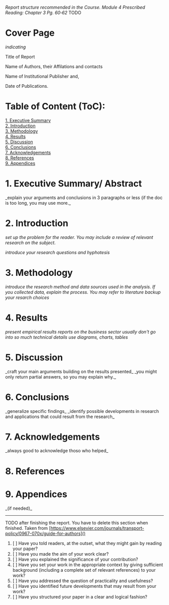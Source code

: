 _Report structure recommended in the Course. Module 4 Prescribed Reading: Chapter 3 Pg. 60‐62_
TODO


# **Cover Page**

_indicating_

Title of Report

Name of Authors, their Affilations and contacts

Name of Institutional Publisher and, 

Date of Publications.

# **Table of Content** (ToC):

[1. Executive Summary](#executive-summary)  
[2. Introduction](#introduction)   
[3. Methodology](#3-methodology)  
[4. Results](#results)  
[5. Discussion](#discussion)  
[6. Conclusions](#conclusions)  
[7. Acknowledgements](#acknowledgements)  
[8. References](#references)  
[9. Appendices](#appendices)  
 


# 1. Executive Summary/ Abstract 
<a name="executive-summary"/> 
_explain your arguments and conclusions in 3 paragraphs or less (if the doc is too long, you may use more._


# 2. Introduction <a name="introduction"/> 

_set up the problem for the reader. You may include a review of relevant research on the subject._

_introduce your research questions and hyphotesis_


# 3. Methodology
<a name="methodology"/> 

_introduce the research method and data sources used in the analysis. If you collected data, explain the process. You may refer to literature backup your resarch choices_


# 4.  Results
<a name="results"/> 

_present empirical results_
_reports on the business sector usually don't go into so much technical details_
_use diagrams, charts, tables_


# 5. Discussion
<a name="discussion"/> 
_craft your main arguments building on the results presented_
_you might only return partial answers, so you may explain why._


# 6. Conclusions
<a name="conclusions"/> 
_generalize specific findings_
_identify possible developments in research and applications that could result from the research_


# 7. Acknowledgements
<a name="acknowledgements"/> 
_always good to acknowledge thoso who helped_


# 8. References
<a name="references"/> 

# 9. Appendices
<a name="appendices"/> 
_(if needed)_

****
TODO after finishing the report. You have to delete this section when finished.
Taken from [https://www.elsevier.com/journals/transport-policy/0967-070x/guide-for-authors]()

1. [ ] Have you told readers, at the outset, what they might gain by reading your paper?
2. [ ] Have you made the aim of your work clear?
3. [ ] Have you explained the significance of your contribution?
4. [ ] Have you set your work in the appropriate context by giving sufficient background (including a complete set of relevant references) to your work?
5. [ ] Have you addressed the question of practicality and usefulness?
6. [ ] Have you identified future developments that may result from your work?
7. [ ] Have you structured your paper in a clear and logical fashion?
